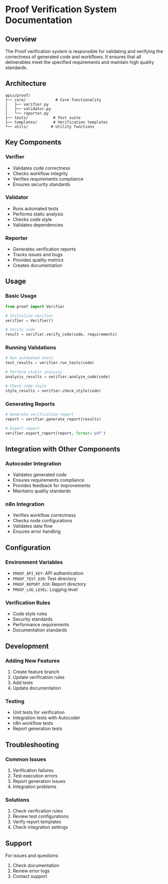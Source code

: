 # Proof Verification System Documentation

## Overview

The Proof verification system is responsible for validating and verifying the correctness of generated code and workflows. It ensures that all deliverables meet the specified requirements and maintain high quality standards.

## Architecture

```
apis/proof/
├── core/             # Core functionality
│   ├── verifier.py
│   ├── validator.py
│   └── reporter.py
├── tests/           # Test suite
├── templates/       # Verification templates
└── utils/          # Utility functions
```

## Key Components

### Verifier
- Validates code correctness
- Checks workflow integrity
- Verifies requirements compliance
- Ensures security standards

### Validator
- Runs automated tests
- Performs static analysis
- Checks code style
- Validates dependencies

### Reporter
- Generates verification reports
- Tracks issues and bugs
- Provides quality metrics
- Creates documentation

## Usage

### Basic Usage
```python
from proof import Verifier

# Initialize verifier
verifier = Verifier()

# Verify code
result = verifier.verify_code(code, requirements)
```

### Running Validations
```python
# Run automated tests
test_results = verifier.run_tests(code)

# Perform static analysis
analysis_results = verifier.analyze_code(code)

# Check code style
style_results = verifier.check_style(code)
```

### Generating Reports
```python
# Generate verification report
report = verifier.generate_report(results)

# Export report
verifier.export_report(report, format='pdf')
```

## Integration with Other Components

### Autocoder Integration
- Validates generated code
- Ensures requirements compliance
- Provides feedback for improvements
- Maintains quality standards

### n8n Integration
- Verifies workflow correctness
- Checks node configurations
- Validates data flow
- Ensures error handling

## Configuration

### Environment Variables
- `PROOF_API_KEY`: API authentication
- `PROOF_TEST_DIR`: Test directory
- `PROOF_REPORT_DIR`: Report directory
- `PROOF_LOG_LEVEL`: Logging level

### Verification Rules
- Code style rules
- Security standards
- Performance requirements
- Documentation standards

## Development

### Adding New Features
1. Create feature branch
2. Update verification rules
3. Add tests
4. Update documentation

### Testing
- Unit tests for verification
- Integration tests with Autocoder
- n8n workflow tests
- Report generation tests

## Troubleshooting

### Common Issues
1. Verification failures
2. Test execution errors
3. Report generation issues
4. Integration problems

### Solutions
1. Check verification rules
2. Review test configurations
3. Verify report templates
4. Check integration settings

## Support

For issues and questions:
1. Check documentation
2. Review error logs
3. Contact support 